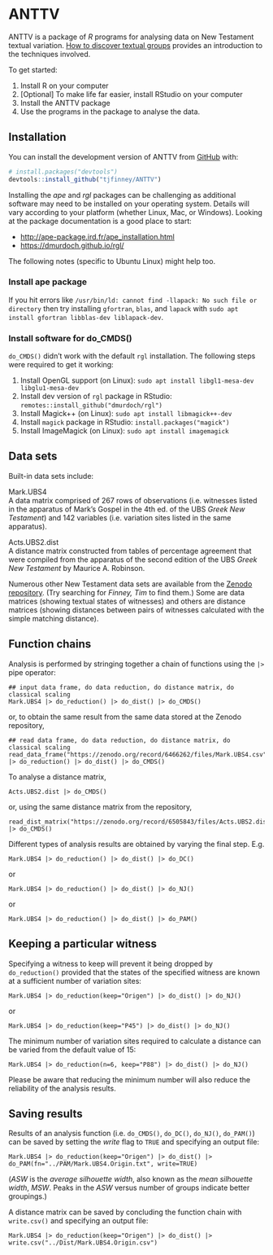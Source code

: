 
<!-- README.md is generated from README.Rmd. Please edit that file -->

# ANTTV

<!-- badges: start -->
<!-- badges: end -->

ANTTV is a package of *R* programs for analysing data on New Testament
textual variation. [How to discover textual
groups](https://www.digitalstudies.org/article/id/7324/) provides an
introduction to the techniques involved.

To get started:

1.  Install R on your computer
2.  \[Optional\] To make life far easier, install RStudio on your
    computer
3.  Install the ANTTV package
4.  Use the programs in the package to analyse the data.

## Installation

You can install the development version of ANTTV from
[GitHub](https://github.com/) with:

``` r
# install.packages("devtools")
devtools::install_github("tjfinney/ANTTV")
```

Installing the *ape* and *rgl* packages can be challenging as additional
software may need to be installed on your operating system. Details will
vary according to your platform (whether Linux, Mac, or Windows).
Looking at the package documentation is a good place to start:

- <http://ape-package.ird.fr/ape_installation.html>
- <https://dmurdoch.github.io/rgl/>

The following notes (specific to Ubuntu Linux) might help too.

### Install ape package

If you hit errors like
`/usr/bin/ld: cannot find -llapack: No such file or directory` then try
installing `gfortran`, `blas`, and `lapack` with
`sudo apt install gfortran libblas-dev liblapack-dev`.

### Install software for do_CMDS()

`do_CMDS()` didn’t work with the default `rgl` installation. The
following steps were required to get it working:

1.  Install OpenGL support (on Linux):
    `sudo apt install libgl1-mesa-dev libglu1-mesa-dev`
2.  Install dev version of `rgl` package in RStudio:
    `remotes::install_github("dmurdoch/rgl")`
3.  Install Magick++ (on Linux): `sudo apt install libmagick++-dev`
4.  Install `magick` package in RStudio: `install.packages("magick")`
5.  Install ImageMagick (on Linux): `sudo apt install imagemagick`

## Data sets

Built-in data sets include:

Mark.UBS4  
A data matrix comprised of 267 rows of observations (i.e. witnesses
listed in the apparatus of Mark’s Gospel in the 4th ed. of the UBS
*Greek New Testament*) and 142 variables (i.e. variation sites listed in
the same apparatus).

Acts.UBS2.dist  
A distance matrix constructed from tables of percentage agreement that
were compiled from the apparatus of the second edition of the UBS *Greek
New Testament* by Maurice A. Robinson.

Numerous other New Testament data sets are available from the [Zenodo
repository](https://zenodo.org/). (Try searching for *Finney, Tim* to
find them.) Some are data matrices (showing textual states of witnesses)
and others are distance matrices (showing distances between pairs of
witnesses calculated with the simple matching distance).

## Function chains

Analysis is performed by stringing together a chain of functions using
the `|>` pipe operator:

    ## input data frame, do data reduction, do distance matrix, do classical scaling
    Mark.UBS4 |> do_reduction() |> do_dist() |> do_CMDS()

or, to obtain the same result from the same data stored at the Zenodo
repository,

    ## read data frame, do data reduction, do distance matrix, do classical scaling
    read_data_frame("https://zenodo.org/record/6466262/files/Mark.UBS4.csv") |> do_reduction() |> do_dist() |> do_CMDS()

To analyse a distance matrix,

    Acts.UBS2.dist |> do_CMDS()

or, using the same distance matrix from the repository,

    read_dist_matrix("https://zenodo.org/record/6505843/files/Acts.UBS2.dist.csv") |> do_CMDS()

Different types of analysis results are obtained by varying the final
step. E.g.

    Mark.UBS4 |> do_reduction() |> do_dist() |> do_DC()

or

    Mark.UBS4 |> do_reduction() |> do_dist() |> do_NJ()

or

    Mark.UBS4 |> do_reduction() |> do_dist() |> do_PAM()

## Keeping a particular witness

Specifying a witness to keep will prevent it being dropped by
`do_reduction()` provided that the states of the specified witness are
known at a sufficient number of variation sites:

    Mark.UBS4 |> do_reduction(keep="Origen") |> do_dist() |> do_NJ()

or

    Mark.UBS4 |> do_reduction(keep="P45") |> do_dist() |> do_NJ()

The minimum number of variation sites required to calculate a distance
can be varied from the default value of 15:

    Mark.UBS4 |> do_reduction(n=6, keep="P88") |> do_dist() |> do_NJ()

Please be aware that reducing the minimum number will also reduce the
reliability of the analysis results.

## Saving results

Results of an analysis function (i.e. `do_CMDS()`, `do_DC()`, `do_NJ()`,
`do_PAM()`) can be saved by setting the *write* flag to `TRUE` and
specifying an output file:

    Mark.UBS4 |> do_reduction(keep="Origen") |> do_dist() |> do_PAM(fn="../PAM/Mark.UBS4.Origin.txt", write=TRUE)

(*ASW* is the *average silhouette width*, also known as the *mean
silhouette width*, *MSW*. Peaks in the *ASW* versus number of groups
indicate better groupings.)

A distance matrix can be saved by concluding the function chain with
`write.csv()` and specifying an output file:

    Mark.UBS4 |> do_reduction(keep="Origen") |> do_dist() |> write.csv("../Dist/Mark.UBS4.Origin.csv")

